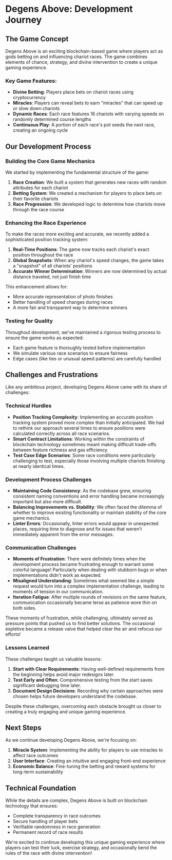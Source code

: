 # Degens Above: Development Journey

## The Game Concept

Degens Above is an exciting blockchain-based game where players act as gods betting on and influencing chariot races. The game combines elements of chance, strategy, and divine intervention to create a unique gaming experience.

### Key Game Features:

- **Divine Betting**: Players place bets on chariot races using cryptocurrency
- **Miracles**: Players can reveal bets to earn "miracles" that can speed up or slow down chariots
- **Dynamic Races**: Each race features 16 chariots with varying speeds on randomly determined course lengths
- **Continuous Play**: A portion of each race's pot seeds the next race, creating an ongoing cycle

## Our Development Process

### Building the Core Game Mechanics

We started by implementing the fundamental structure of the game:

1. **Race Creation**: We built a system that generates new races with random attributes for each chariot
2. **Betting System**: We created a mechanism for players to place bets on their favorite chariots
3. **Race Progression**: We developed logic to determine how chariots move through the race course

### Enhancing the Race Experience

To make the races more exciting and accurate, we recently added a sophisticated position tracking system:

1. **Real-Time Positions**: The game now tracks each chariot's exact position throughout the race
2. **Global Snapshots**: When any chariot's speed changes, the game takes a "snapshot" of all chariots' positions
3. **Accurate Winner Determination**: Winners are now determined by actual distance traveled, not just finish time

This enhancement allows for:
- More accurate representation of photo finishes
- Better handling of speed changes during races
- A more fair and transparent way to determine winners

### Testing for Quality

Throughout development, we've maintained a rigorous testing process to ensure the game works as expected:

- Each game feature is thoroughly tested before implementation
- We simulate various race scenarios to ensure fairness
- Edge cases (like ties or unusual speed patterns) are carefully handled

## Challenges and Frustrations

Like any ambitious project, developing Degens Above came with its share of challenges:

### Technical Hurdles

- **Position Tracking Complexity**: Implementing an accurate position tracking system proved more complex than initially anticipated. We had to rethink our approach several times to ensure positions were calculated correctly across all race scenarios.
- **Smart Contract Limitations**: Working within the constraints of blockchain technology sometimes meant making difficult trade-offs between feature richness and gas efficiency.
- **Test Case Edge Scenarios**: Some race conditions were particularly challenging to test, especially those involving multiple chariots finishing at nearly identical times.

### Development Process Challenges

- **Maintaining Code Consistency**: As the codebase grew, ensuring consistent naming conventions and error handling became increasingly important but also more difficult.
- **Balancing Improvements vs. Stability**: We often faced the dilemma of whether to improve existing functionality or maintain stability of the core game mechanics.
- **Linter Errors**: Occasionally, linter errors would appear in unexpected places, requiring time to diagnose and fix issues that weren't immediately apparent from the error messages.

### Communication Challenges

- **Moments of Frustration**: There were definitely times when the development process became frustrating enough to warrant some colorful language! Particularly when dealing with stubborn bugs or when implementations didn't work as expected.
- **Misaligned Understanding**: Sometimes what seemed like a simple request would turn into a complex implementation challenge, leading to moments of tension in our communication.
- **Iteration Fatigue**: After multiple rounds of revisions on the same feature, communication occasionally became terse as patience wore thin on both sides.

These moments of frustration, while challenging, ultimately served as pressure points that pushed us to find better solutions. The occasional expletive became a release valve that helped clear the air and refocus our efforts!

### Lessons Learned

These challenges taught us valuable lessons:

1. **Start with Clear Requirements**: Having well-defined requirements from the beginning helps avoid major redesigns later.
2. **Test Early and Often**: Comprehensive testing from the start saves significant debugging time later.
3. **Document Design Decisions**: Recording why certain approaches were chosen helps future developers understand the codebase.

Despite these challenges, overcoming each obstacle brought us closer to creating a truly engaging and unique gaming experience.

## Next Steps

As we continue developing Degens Above, we're focusing on:

1. **Miracle System**: Implementing the ability for players to use miracles to affect race outcomes
2. **User Interface**: Creating an intuitive and engaging front-end experience
3. **Economic Balance**: Fine-tuning the betting and reward systems for long-term sustainability

## Technical Foundation

While the details are complex, Degens Above is built on blockchain technology that ensures:

- Complete transparency in race outcomes
- Secure handling of player bets
- Verifiable randomness in race generation
- Permanent record of race results

We're excited to continue developing this unique gaming experience where players can test their luck, exercise strategy, and occasionally bend the rules of the race with divine intervention! 